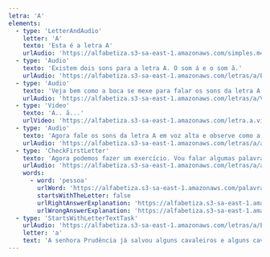 ```yaml
---
letra: 'A'
elements:
  - type: 'LetterAndAudio'
    letter: 'A'
    texto: 'Esta é a letra A'
    urlAudio: 'https://alfabetiza.s3-sa-east-1.amazonaws.com/simples.m4a'
  - type: 'Audio'
    texto: 'Existem dois sons para a letra A. O som á e o som ã.'
    urlAudio: 'https://alfabetiza.s3-sa-east-1.amazonaws.com/letras/a/Existem+dois+sons+para+a+letra+a.ogg'
  - type: 'Audio'
    texto: 'Veja bem como a boca se mexe para falar os sons da letra A.'
    urlAudio: 'https://alfabetiza.s3-sa-east-1.amazonaws.com/letras/a/Veja+bem+como+a+boca+se+mexe+pra+falar+esses+sons.ogg'
  - type: 'Video'
    texto: 'Á.. ã...'
    urlVideo: 'https://alfabetiza.s3-sa-east-1.amazonaws.com/letra.a.video.sons+da+letra.mp4'
  - type: 'Audio'
    texto: 'Agora fale os sons da letra A em voz alta e observe como a sua boca se mexe. Essa observação é muito importante para você aprender a ler e escrever. Se você precisar, assista o vídeo novamente.'
    urlAudio: 'https://alfabetiza.s3-sa-east-1.amazonaws.com/letras/a/agora+fale+voce.ogg'
  - type: 'CheckFirstLetter'
    texto: 'Agora podemos fazer um exercício. Vou falar algumas palavras, e a cada palavra que você ouvir, repita em voz alta. Se o primeiro som da palavra for um dos sons da letra A, aperte o botão verde. Se não, aperte o vermelho.'
    urlAudio: 'https://alfabetiza.s3-sa-east-1.amazonaws.com/letras/a/agora+fale+voce.ogg'
    words:
      - word: 'pessoa'
        urlWord: 'https://alfabetiza.s3-sa-east-1.amazonaws.com/palavras/pessoa/pessoa.ogg'
        startsWithTheLetter: false
        urlRightAnswerExplanation: 'https://alfabetiza.s3-sa-east-1.amazonaws.com/palavras/pessoa/pessoa.ogg'
        urlWrongAnswerExplanation: 'https://alfabetiza.s3-sa-east-1.amazonaws.com/palavras/pessoa/errado%2C+pessoa+na%CC%83o+comec%CC%A7a+com+a.ogg'
  - type: 'StartsWithLetterTextTask'
    urlAudio: 'https://alfabetiza.s3-sa-east-1.amazonaws.com/letras/a/Essa+aqui+e%CC%81+a+letra+a.ogg'
    letter: 'a'
    text: 'A senhora Prudência já salvou alguns cavaleiros e alguns cavalheiros. Deu-lhes equilíbrio e uma atitude mais ponderada. Pois quando estava com eles os aconselhava a pensar duas vezes antes de fazer algo que pudesse prejudicá-los.'
---
```

